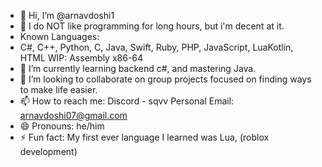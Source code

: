 - 👋 Hi, I’m @arnavdoshi1
- 👀 I do NOT like programming for long hours, but i'm decent at it.
- Known Languages:
- C#, C++, Python, C, Java, Swift, Ruby, PHP, JavaScript, LuaKotlin, HTML
WIP: Assembly x86-64
- 🌱 I’m currently learning backend c#, and mastering Java.
- 💞️ I’m looking to collaborate on group projects focused on finding ways to make life easier.
- 📫 How to reach me: Discord - sqvv Personal Email: arnavdoshi07@gmail.com
- 😄 Pronouns: he/him
- ⚡ Fun fact: My first ever language I learned was Lua, (roblox development)

<!---
arnavdoshi1/arnavdoshi1 is a ✨ special ✨ repository because its `README.md` (this file) appears on your GitHub profile.
You can click the Preview link to take a look at your changes.
--->
